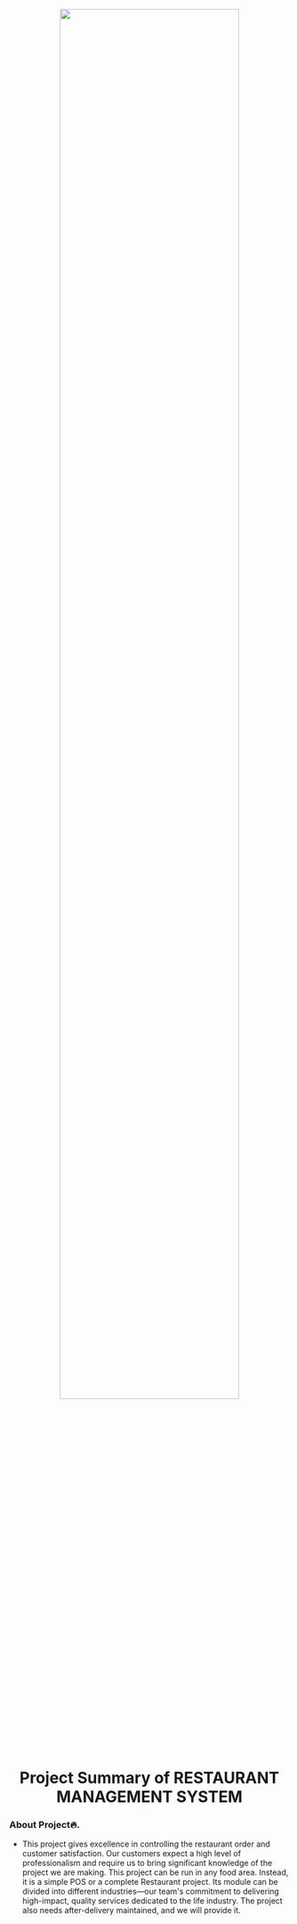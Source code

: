 <p align="center">
        <img src="https://miro.medium.com/max/1200/1*3QyS2LA4MzCJc5Ys7ebFuA.png" width="80%" >
</p>

<h1 align="center"> Project Summary of RESTAURANT MANAGEMENT SYSTEM</h1>

### About Project🔥.
- This project gives excellence in controlling the restaurant order and customer satisfaction. Our customers expect a high level of professionalism and require us to bring significant knowledge of the project we are making. This project can be run in any food area. Instead, it is a simple POS or a complete Restaurant project. Its module can be divided into different industries—our team's commitment to delivering high-impact, quality services dedicated to the life industry. The project also needs after-delivery maintained, and we will provide it.
